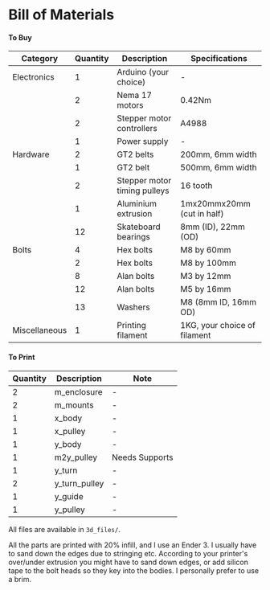 # Bill of Materials

#### To Buy

| Category     | Quantity | Description                                 | Specifications              |
|--------------|----------|---------------------------------------------|-----------------------------|
| Electronics  | 1        | Arduino (your choice)                       | -                           |
|              | 2        | Nema 17 motors                              | 0.42Nm                      |
|              | 2        | Stepper motor controllers                   | A4988                       |
|              | 1        | Power supply                                | -                           |
| Hardware     | 2        | GT2 belts                                   | 200mm, 6mm width            |
|              | 1        | GT2 belt                                    | 500mm, 6mm width            |
|              | 2        | Stepper motor timing pulleys                | 16 tooth                    |
|              | 1        | Aluminium extrusion                         | 1mx20mmx20mm (cut in half)  |
|              | 12       | Skateboard bearings                         | 8mm (ID), 22mm (OD)         |
| Bolts        | 4        | Hex bolts                                   | M8 by 60mm                  |
|              | 2        | Hex bolts                                   | M8 by 100mm                 |
|              | 8        | Alan bolts                                  | M3 by 12mm                  |
|              | 12       | Alan bolts                                  | M5 by 16mm                  |
|              | 13       | Washers                                     | M8 (8mm ID, 16mm OD)        |
| Miscellaneous| 1        | Printing filament                           | 1KG, your choice of filament|

#### To Print

| Quantity | Description    | Note |
|----------|----------------|------|
| 2        | m_enclosure    | -    |
| 2        | m_mounts       | -    |
| 1        | x_body         | -    |
| 1        | x_pulley       | -    |
| 1        | y_body         | -    |
| 1        | m2y_pulley     | Needs Supports    |
| 1        | y_turn         | -    |
| 2        | y_turn_pulley  | -    |
| 1        | y_guide        | -    |
| 1        | y_pulley       | -    |

All files are available in `3d_files/`.

All the parts are printed with 20% infill, and I use an Ender 3. I usually have to sand down the edges due to stringing etc.
According to your printer's over/under extrusion you might have to sand down edges, or add silicon tape to the bolt heads so they key into the bodies.
I personally prefer to use a brim.
